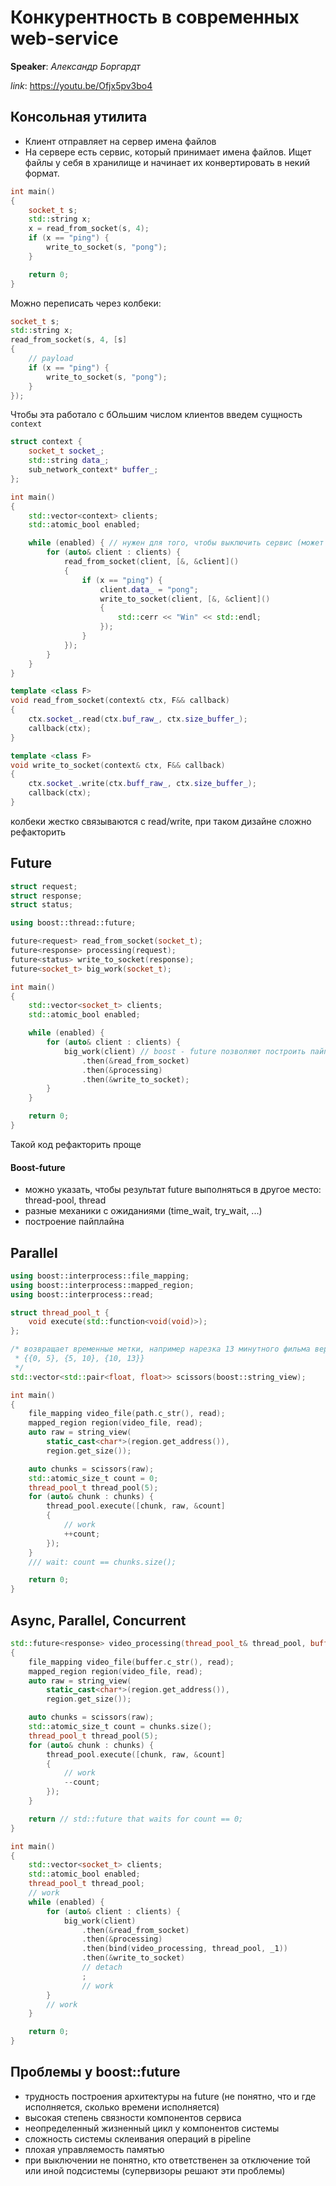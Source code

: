 
# Конкурентность в современных web-service
__Speaker__: _Александр Боргардт_

_link_: https://youtu.be/Ofjx5pv3bo4

## Консольная утилита

- Клиент отправляет на сервер имена файлов
- На сервере есть сервис, который принимает имена файлов. Ищет файлы у себя в хранилище и начинает их конвертировать в некий формат.

```c++
int main()
{
    socket_t s;
    std::string x;
    x = read_from_socket(s, 4);
    if (x == "ping") {
        write_to_socket(s, "pong");
    }

    return 0;
}
```

Можно переписать через колбеки:

```c++
socket_t s;
std::string x;
read_from_socket(s, 4, [s]
{
    // payload
    if (x == "ping") {
        write_to_socket(s, "pong");
    }
});
```

Чтобы эта работало с бОльшим числом клиентов введем сущность `context`

```c++
struct context {
    socket_t socket_;
    std::string data_;
    sub_network_context* buffer_;
};
```

```c++
int main()
{
    std::vector<context> clients;
    std::atomic_bool enabled;

    while (enabled) { // нужен для того, чтобы выключить сервис (может быть глобальной переменной)
        for (auto& client : clients) {
            read_from_socket(client, [&, &client]()
            {
                if (x == "ping") {
                    client.data_ = "pong";
                    write_to_socket(client, [&, &client]()
                    {
                        std::cerr << "Win" << std::endl;
                    });
                }
            });
        }
    }
}
```

```c++
template <class F>
void read_from_socket(context& ctx, F&& callback)
{
    ctx.socket_.read(ctx.buf_raw_, ctx.size_buffer_);
    callback(ctx);
}

template <class F>
void write_to_socket(context& ctx, F&& callback)
{
    ctx.socket_.write(ctx.buff_raw_, ctx.size_buffer_);
    callback(ctx);
}
```

колбеки жестко связываются с read/write, при таком дизайне сложно рефакторить

## Future

```c++
struct request;
struct response;
struct status;

using boost::thread::future;

future<request> read_from_socket(socket_t);
future<response> processing(request);
future<status> write_to_socket(response);
future<socket_t> big_work(socket_t);

int main()
{
    std::vector<socket_t> clients;
    std::atomic_bool enabled;

    while (enabled) {
        for (auto& client : clients) {
            big_work(client) // boost - future позволяют построить пайплайн
                .then(&read_from_socket)
                .then(&processing)
                .then(&write_to_socket);
        }
    }

    return 0;
}
```

Такой код рефакторить проще

#### Boost-future
 * можно указать, чтобы результат future выполняться в другое место: thread-pool, thread
 * разные механики с ожиданиями (time_wait, try_wait, ...)
 * построение пайплайна

## Parallel

```c++
using boost::interprocess::file_mapping;
using boost::interprocess::mapped_region;
using boost::interprocess::read;

struct thread_pool_t {
    void execute(std::function<void(void)>);
};

/* возвращает временные метки, например нарезка 13 минутного фильма вернет
 * {{0, 5}, {5, 10}, {10, 13}}
 */
std::vector<std::pair<float, float>> scissors(boost::string_view);

int main()
{
    file_mapping video_file(path.c_str(), read);
    mapped_region region(video_file, read);
    auto raw = string_view(
        static_cast<char*>(region.get_address()),
        region.get_size());

    auto chunks = scissors(raw);
    std::atomic_size_t count = 0;
    thread_pool_t thread_pool(5);
    for (auto& chunk : chunks) {
        thread_pool.execute([chunk, raw, &count]
        {
            // work
            ++count;
        });
    }
    /// wait: count == chunks.size();

    return 0;
}
```

## Async, Parallel, Concurrent

```c++
std::future<response> video_processing(thread_pool_t& thread_pool, buffer_t buffer)
{
    file_mapping video_file(buffer.c_str(), read);
    mapped_region region(video_file, read);
    auto raw = string_view(
        static_cast<char*>(region.get_address()),
        region.get_size());

    auto chunks = scissors(raw);
    std::atomic_size_t count = chunks.size();
    thread_pool_t thread_pool(5);
    for (auto& chunk : chunks) {
        thread_pool.execute([chunk, raw, &count]
        {
            // work
            --count;
        });
    }

    return // std::future that waits for count == 0;
}

int main()
{
    std::vector<socket_t> clients;
    std::atomic_bool enabled;
    thread_pool_t thread_pool;
    // work
    while (enabled) {
        for (auto& client : clients) {
            big_work(client)
                .then(&read_from_socket)
                .then(&processing)
                .then(bind(video_processing, thread_pool, _1))
                .then(&write_to_socket)
                // detach
                ;
                // work
        }
        // work
    }

    return 0;
}
```

## Проблемы у boost::future

 - трудность построения архитектуры на future (не понятно, что и где исполняется, сколько времени исполняется)
 - высокая степень связности компонентов сервиса
 - неопределенный жизненный цикл у компонентов системы
 - сложность системы склеивания операций в pipeline
 - плохая управляемость памятью
 - при выключении не понятно, кто ответственен за отключение той или иной подсистемы (супервизоры решают эти проблемы)





